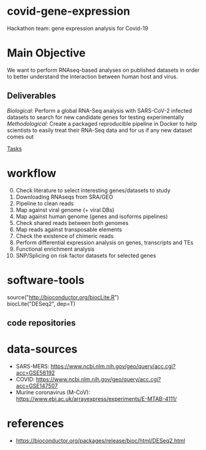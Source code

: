 # covid-gene-expression
Hackathon team: gene expression analysis for Covid-19

# Main Objective
We want to perform RNAseq-based analyses on published datasets in order to better understand the interaction between human host and virus.

## Deliverables
_Biological:_ Perform a global RNA-Seq analysis with SARS-CoV-2 infected datasets to search for new candidate genes for testing experimentally
_Methodological:_ Create a packaged reproducible pipeline in Docker to help scientists to easily treat their RNA-Seq data and for us if any new dataset comes out

[Tasks](https://github.com/avantikalal/covid-gene-expression/projects/1)

# workflow
0. Check literature to select interesting genes/datasets to study
1. Downloading RNAseqs from SRA/GEO 
2. Pipeline to clean reads
3. Map against viral genome (+ viral DBs)
4. Map against human genome (genes and isoforms pipelines)
5. Check shared reads between both genomes
6. Map reads against transposable elements
7. Check the existence of chimeric reads
8. Perform differential expression analysis on genes, transcripts and TEs
9. Functional enrichment analysis
10. SNP/Splicing on risk factor datasets for selected genes

# software-tools

source("http://bioconductor.org/biocLite.R")  
biocLite("DESeq2", dep=T)

## code repositories

# data-sources
- SARS-MERS: https://www.ncbi.nlm.nih.gov/geo/query/acc.cgi?acc=GSE56192  
- COVID: https://www.ncbi.nlm.nih.gov/geo/query/acc.cgi?acc=GSE147507 
- Murine coronavirus (M-CoV): https://www.ebi.ac.uk/arrayexpress/experiments/E-MTAB-4111/

# references
- https://bioconductor.org/packages/release/bioc/html/DESeq2.html
